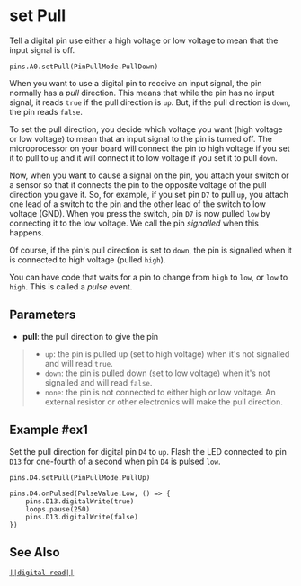 # set Pull

Tell a digital pin use either a high voltage or low voltage to mean that the input signal is off.

```sig
pins.A0.setPull(PinPullMode.PullDown)
```

When you want to use a digital pin to receive an input signal, the pin normally has
a _pull_ direction. This means that while the pin has no input signal, it reads `true` if
the pull direction is `up`. But, if the pull direction is `down`, the pin reads `false`.

To set the pull direction, you decide which voltage you want (high voltage or low voltage) to mean
that an input signal to the pin is turned off. The microprocessor on your board will connect the pin to high
voltage if you set it to pull to `up` and it will connect it to low voltage if you set it to pull `down`.

Now, when you want to cause a signal on the pin, you attach your switch or a sensor so that it
connects the pin to the opposite voltage of the pull direction you gave it. So, for example,
if you set pin `D7` to pull `up`, you attach one lead of a switch to the pin and the other
lead of the switch to low voltage (GND). When you press the switch, pin `D7` is now pulled `low`
by connecting it to the low voltage. We call the pin _signalled_ when this happens.

Of course, if the pin's pull direction is set to `down`, the pin is signalled when it is connected
to high voltage (pulled `high`).

You can have code that waits for a pin to change from `high` to `low`, or `low` to `high`. This is
called a _pulse_ event.

## Parameters

*  **pull**: the pull direction to give the pin
> * `up`: the pin is pulled up (set to high voltage) when it's not signalled and will read `true`.
> * `down`: the pin is pulled down (set to low voltage) when it's not signalled and will read `false`.
> * `none`: the pin is not connected to either high or low voltage. An external resistor or other
electronics will make the pull direction.

## Example #ex1

Set the pull direction for digital pin `D4` to `up`. Flash the LED connected to pin `D13` for
one-fourth of a second when pin `D4` is pulsed `low`.

```blocks
pins.D4.setPull(PinPullMode.PullUp)

pins.D4.onPulsed(PulseValue.Low, () => {
    pins.D13.digitalWrite(true)
    loops.pause(250)
    pins.D13.digitalWrite(false)
})
```

## See Also

[``||digital read||``](/reference/pins/digital-read)